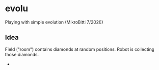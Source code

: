 # evolu
Playing with simple evolution (MikroBitti 7/2020)

## Idea ##

Field ("room") contains diamonds at random positions.
Robot is collecting those diamonds.

-
